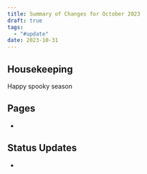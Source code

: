 ```yaml
---
title: Summary of Changes for October 2023
draft: true
tags:
  - "#update"
date: 2023-10-31
---
```

## Housekeeping
Happy spooky season
## Pages
- 
## Status Updates
- 